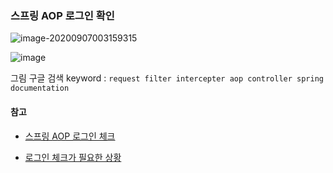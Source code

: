 ### 스프링 AOP 로그인 확인



![image-20200907003159315](C:\Users\seouz\AppData\Roaming\Typora\typora-user-images\image-20200907003159315.png)

![image](https://user-images.githubusercontent.com/55625864/92329273-76196c80-f0a1-11ea-84b6-fee7dad0638d.png)

그림 구글 검색 keyword : `request filter intercepter aop controller spring documentation`

#### 참고

- [스프링 AOP 로그인 체크](https://taetae0079.tistory.com/18)

- [로그인 체크가 필요한 상황](https://deveric.tistory.com/67)